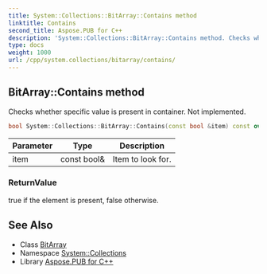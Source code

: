 ```yaml
---
title: System::Collections::BitArray::Contains method
linktitle: Contains
second_title: Aspose.PUB for C++
description: 'System::Collections::BitArray::Contains method. Checks whether specific value is present in container. Not implemented in C++.'
type: docs
weight: 1000
url: /cpp/system.collections/bitarray/contains/
---
```

## BitArray::Contains method


Checks whether specific value is present in container. Not implemented.

```cpp
bool System::Collections::BitArray::Contains(const bool &item) const override
```


| Parameter | Type | Description |
| --- | --- | --- |
| item | const bool\& | Item to look for. |

### ReturnValue

true if the element is present, false otherwise.

## See Also

* Class [BitArray](../)
* Namespace [System::Collections](../../)
* Library [Aspose.PUB for C++](../../../)
